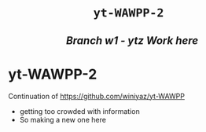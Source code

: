 
<h1 align="center"><code> yt-WAWPP-2  </code></h1>
<h2 align="center"><i>Branch w1 - ytz Work here</i></h2>

#  yt-WAWPP-2 

Continuation of 
https://github.com/winiyaz/yt-WAWPP
- getting too crowded with information 
- So making a new one here
